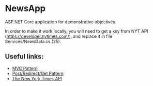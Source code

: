# NewsApp

ASP.NET Core application for demonstrative objectives.

In order to make it work locally, you will need to get a key from NYT API (https://developer.nytimes.com/), and replace it in file Services/NewsData.cs (25).

## Useful links:

*   [MVC Pattern](https://en.wikipedia.org/wiki/Model%E2%80%93view%E2%80%93controller)
*   [Post/Redirect/Get Pattern](https://en.wikipedia.org/wiki/Post/Redirect/Get)
*   [The New York Times API](https://developer.nytimes.com/)
